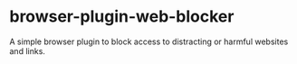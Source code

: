 # browser-plugin-web-blocker
A simple browser plugin to block access to distracting or harmful websites and links.
